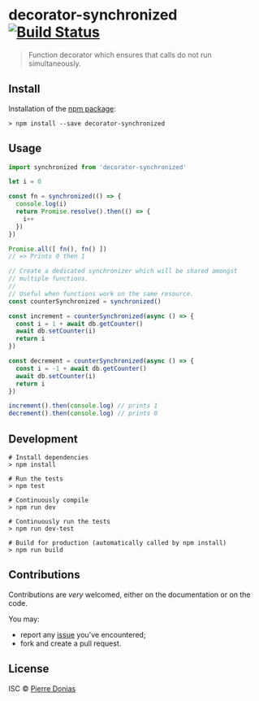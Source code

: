 # decorator-synchronized [![Build Status](https://travis-ci.org/JsCommunity/decorator-synchronized.png?branch=master)](https://travis-ci.org/JsCommunity/decorator-synchronized)

> Function decorator which ensures that calls do not run simultaneously.

## Install

Installation of the [npm package](https://npmjs.org/package/decorator-synchronized):

```
> npm install --save decorator-synchronized
```

## Usage

```js
import synchronized from 'decorator-synchronized'

let i = 0

const fn = synchronized(() => {
  console.log(i)
  return Promise.resolve().then(() => {
    i++
  })
})

Promise.all([ fn(), fn() ])
// => Prints 0 then 1

// Create a dedicated synchronizer which will be shared amongst
// multiple functions.
//
// Useful when functions work on the same resource.
const counterSynchronized = synchronized()

const increment = counterSynchronized(async () => {
  const i = 1 + await db.getCounter()
  await db.setCounter(i)
  return i
})

const decrement = counterSynchronized(async () => {
  const i = -1 + await db.getCounter()
  await db.setCounter(i)
  return i
})

increment().then(console.log) // prints 1
decrement().then(console.log) // prints 0

```

## Development

```
# Install dependencies
> npm install

# Run the tests
> npm test

# Continuously compile
> npm run dev

# Continuously run the tests
> npm run dev-test

# Build for production (automatically called by npm install)
> npm run build
```

## Contributions

Contributions are *very* welcomed, either on the documentation or on
the code.

You may:

- report any [issue](https://github.com/JsCommunity/decorator-synchronized/issues)
  you've encountered;
- fork and create a pull request.

## License

ISC © [Pierre Donias](https://github.com/pdonias)
